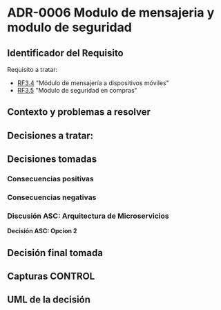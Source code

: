 # ADR-0006 Modulo de mensajeria y modulo de seguridad

## Identificador del Requisito

Requisito a tratar: 
* [RF3.4](https://github.com/kikmar/DAS-GRUPO-8/blob/feature/Semana2/Semana%202/Requisitos/rf3.4.md) "Módulo de mensajería a dispositivos móviles"
* [RF3.5](https://github.com/kikmar/DAS-GRUPO-8/blob/feature/Semana2/Semana%202/Requisitos/rf3.5.md) "Módulo de seguridad en compras"

## Contexto y problemas a resolver



## Decisiones a tratar:





## Decisiones tomadas



### Consecuencias positivas <!-- optional -->



### Consecuencias negativas <!-- optional -->


### Discusión ASC: Arquitectura de Microservicios

**Decisión ASC: Opcion 2**

## Decisión final tomada



## Capturas CONTROL 


## UML de la decisión






